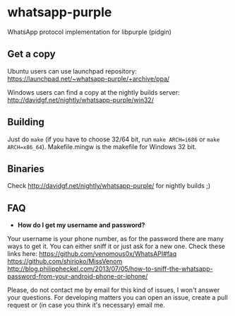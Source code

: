 whatsapp-purple
===============

WhatsApp protocol implementation for libpurple (pidgin)

Get a copy
----------

Ubuntu users can use launchpad repository: https://launchpad.net/~whatsapp-purple/+archive/ppa/

Windows users can find a copy at the nightly builds server: http://davidgf.net/nightly/whatsapp-purple/win32/

Building
--------

Just do `make` (if you have to choose 32/64 bit, run `make ARCH=i686` or `make ARCH=x86_64`).
Makefile.mingw is the makefile for Windows 32 bit.

Binaries
--------

Check http://davidgf.net/nightly/whatsapp-purple/ for nightly
builds ;)

FAQ
---

* **How do I get my username and password?**

Your username is your phone number, as for the password there are many ways to get it. You can either sniff it or just ask for a new one. Check these links here:
https://github.com/venomous0x/WhatsAPI#faq
https://github.com/shirioko/MissVenom
http://blog.philippheckel.com/2013/07/05/how-to-sniff-the-whatsapp-password-from-your-android-phone-or-iphone/

Please, do not contact me by email for this kind of issues, I won't answer your questions. For developing matters you can open an issue, create a pull request or (in case you think it's necessary) email me.

